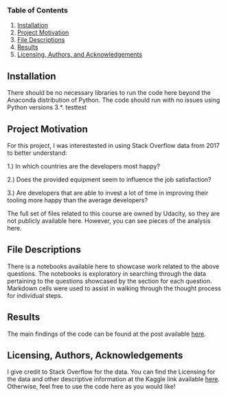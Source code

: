 
### Table of Contents

1. [Installation](#installation)
2. [Project Motivation](#motivation)
3. [File Descriptions](#files)
4. [Results](#results)
5. [Licensing, Authors, and Acknowledgements](#licensing)

## Installation <a name="installation"></a>

There should be no necessary libraries to run the code here beyond the Anaconda distribution of Python.  The code should run with no issues using Python versions 3.*. testtest

## Project Motivation<a name="motivation"></a>

For this project, I was interestested in using Stack Overflow data from 2017 to better understand:

1.) In which countries are the developers most happy?

2.) Does the provided equipment seem to influence the job satisfaction?

3.) Are developers that are able to invest a lot of time in improving their tooling more happy than the average developers?

The full set of files related to this course are owned by Udacity, so they are not publicly available here.  However, you can see pieces of the analysis here.  

## File Descriptions <a name="files"></a>

There is a notebooks available here to showcase work related to the above questions.  The notebooks is exploratory in searching through the data pertaining to the questions showcased by the section for each question.  Markdown cells were used to assist in walking through the thought process for individual steps.  

## Results<a name="results"></a>

The main findings of the code can be found at the post available [here](https://medium.com).

## Licensing, Authors, Acknowledgements<a name="licensing"></a>

I give credit to Stack Overflow for the data.  You can find the Licensing for the data and other descriptive information at the Kaggle link available [here](https://www.kaggle.com/stackoverflow/so-survey-2017/data).  Otherwise, feel free to use the code here as you would like! 
